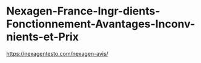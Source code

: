 # Nexagen-France-Ingr-dients-Fonctionnement-Avantages-Inconv-nients-et-Prix
https://nexagentesto.com/nexagen-avis/
